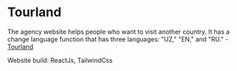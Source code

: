 # Tourland

The agency website helps people who want to visit another country. It has a change language function that has three languages: "UZ," "EN," and "RU." - [Tourland](https://tourland.uz)

Website build: ReactJs, TailwindCss
